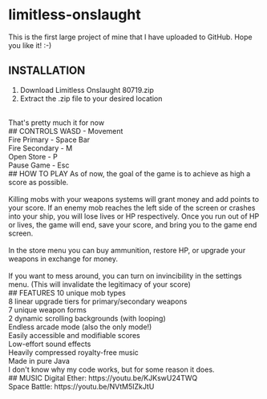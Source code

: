 # limitless-onslaught
This is the first large project of mine that I have uploaded to GitHub. Hope you like it! :-) <br />
## INSTALLATION
1. Download Limitless Onslaught 80719.zip <br />
2. Extract the .zip file to your desired location <br />
<br />
That's pretty much it for now <br />
## CONTROLS
WASD - Movement <br />
Fire Primary - Space Bar <br />
Fire Secondary - M <br />
Open Store - P <br />
Pause Game - Esc <br />
## HOW TO PLAY
As of now, the goal of the game is to achieve as high a score as possible. <br />
<br />
Killing mobs with your weapons systems will grant money and add points to your score. If an enemy mob reaches the left side of the screen or crashes into your ship, you will lose lives or HP respectively. Once you run out of HP or lives, the game will end, save your score, and bring you to the game end screen. <br />
<br />
In the store menu you can buy ammunition, restore HP, or upgrade your weapons in exchange for money. <br />
<br />
If you want to mess around, you can turn on invincibility in the settings menu. (This will invalidate the legitimacy of your score) <br />
## FEATURES
10 unique mob types <br />
8 linear upgrade tiers for primary/secondary weapons <br />
7 unique weapon forms <br />
2 dynamic scrolling backgrounds (with looping) <br />
Endless arcade mode (also the only mode!) <br />
Easily accessible and modifiable scores <br />
Low-effort sound effects <br />
Heavily compressed royalty-free music <br />
Made in pure Java <br />
I don't know why my code works, but for some reason it does. <br />
## MUSIC
Digital Ether: https://youtu.be/KJKswU24TWQ <br />
Space Battle: https://youtu.be/NVtM5IZkJtU <br />

